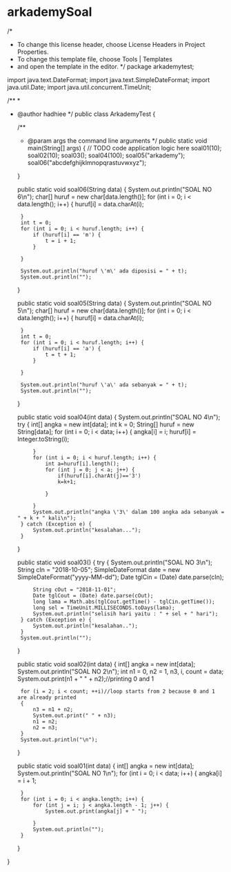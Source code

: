 # arkademySoal
/*
 * To change this license header, choose License Headers in Project Properties.
 * To change this template file, choose Tools | Templates
 * and open the template in the editor.
 */
package arkademytest;

import java.text.DateFormat;
import java.text.SimpleDateFormat;
import java.util.Date;
import java.util.concurrent.TimeUnit;

/**
 *
 * @author hadhiee
 */
public class ArkademyTest {

    /**
     * @param args the command line arguments
     */
    public static void main(String[] args) {
        // TODO code application logic here
        soal01(10);
        soal02(10);
        soal03();
        soal04(100);
        soal05("arkademy");
        soal06("abcdefghijklmnopqrastuvwxyz");

    }

    public static void soal06(String data) {
        System.out.println("SOAL NO 6\n");
        char[] huruf = new char[data.length()];
        for (int i = 0; i < data.length(); i++) {
            huruf[i] = data.charAt(i);

        }
        int t = 0;
        for (int i = 0; i < huruf.length; i++) {
            if (huruf[i] == 'm') {
                t = i + 1;
            }

        }

        System.out.println("huruf \'m\' ada diposisi = " + t);
        System.out.println("");
    }

    public static void soal05(String data) {
        System.out.println("SOAL NO 5\n");
        char[] huruf = new char[data.length()];
        for (int i = 0; i < data.length(); i++) {
            huruf[i] = data.charAt(i);

        }
        int t = 0;
        for (int i = 0; i < huruf.length; i++) {
            if (huruf[i] == 'a') {
                t = t + 1;
            }

        }

        System.out.println("huruf \'a\' ada sebanyak = " + t);
        System.out.println("");
    }

    public static void soal04(int data) {
        System.out.println("SOAL NO 4\n");
        try {
            int[] angka = new int[data];
            int k = 0;
            String[] huruf = new String[data];
            for (int i = 0; i < data; i++) {
                angka[i] = i;
                huruf[i] = Integer.toString(i);

            }
            for (int i = 0; i < huruf.length; i++) {
                int a=huruf[i].length();
                for (int j = 0; j < a; j++) {
                    if(huruf[i].charAt(j)=='3')
                    k=k+1;
                    
                }

            }
            System.out.println("angka \'3\' dalam 100 angka ada sebanyak = " + k + " kali\n");
        } catch (Exception e) {
            System.out.println("kesalahan...");
        }
    }

    public static void soal03() {
        try {
            System.out.println("SOAL NO 3\n");
            String cIn = "2018-10-05";
            SimpleDateFormat date = new SimpleDateFormat("yyyy-MM-dd");
            Date tglCin = (Date) date.parse(cIn);

            String cOut = "2018-11-01";
            Date tglCout = (Date) date.parse(cOut);
            long lama = Math.abs(tglCout.getTime() - tglCin.getTime());
            long sel = TimeUnit.MILLISECONDS.toDays(lama);
            System.out.println("selisih hari yaitu : " + sel + " hari");
        } catch (Exception e) {
            System.out.println("kesalahan..");
        }
        System.out.println("");
    }

    public static void soal02(int data) {
        int[] angka = new int[data];
        System.out.println("SOAL NO 2\n");
        int n1 = 0, n2 = 1, n3, i, count = data;
        System.out.print(n1 + " " + n2);//printing 0 and 1    

        for (i = 2; i < count; ++i)//loop starts from 2 because 0 and 1 are already printed    
        {
            n3 = n1 + n2;
            System.out.print(" " + n3);
            n1 = n2;
            n2 = n3;
        }
        System.out.println("\n");
    }

    public static void soal01(int data) {
        int[] angka = new int[data];
        System.out.println("SOAL NO 1\n");
        for (int i = 0; i < data; i++) {
            angka[i] = i + 1;

        }
        for (int i = 0; i < angka.length; i++) {
            for (int j = i; j < angka.length - 1; j++) {
                System.out.print(angka[j] + " ");

            }
            System.out.println("");
        }

    }

}
